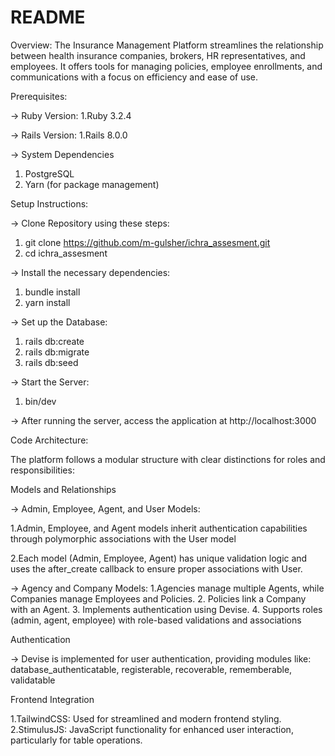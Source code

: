 # README

Overview:
The Insurance Management Platform streamlines the relationship between health insurance companies, brokers, HR representatives, and employees. It offers tools for managing policies, employee enrollments, and communications with a focus on efficiency and ease of use.

Prerequisites:

-> Ruby Version:
1.Ruby 3.2.4

-> Rails Version:
1.Rails 8.0.0

-> System Dependencies 
1. PostgreSQL 
2. Yarn (for package management)

Setup Instructions:

-> Clone Repository using these steps: 

  1. git clone https://github.com/m-gulsher/ichra_assesment.git 
  2. cd ichra_assesment

-> Install the necessary dependencies: 

  1. bundle install 
  2. yarn install

-> Set up the Database: 

  1. rails db:create 
  2. rails db:migrate 
  3. rails db:seed

-> Start the Server: 

  1. bin/dev

-> After running the server, access the application at http://localhost:3000

Code Architecture:

The platform follows a modular structure with clear distinctions for roles and responsibilities:

Models and Relationships

-> Admin, Employee, Agent, and User Models:

1.Admin, Employee, and Agent models inherit authentication capabilities through polymorphic associations with the User model

2.Each model (Admin, Employee, Agent) has unique validation logic and uses the after_create callback to ensure proper associations with User.

-> Agency and Company Models:
  1.Agencies manage multiple Agents, while Companies manage Employees and Policies. 
  2. Policies link a Company with an Agent. 
  3. Implements authentication using Devise. 
  4. Supports roles (admin, agent, employee) with role-based validations and associations

Authentication

-> Devise is implemented for user authentication, providing modules like: database_authenticatable, registerable, recoverable, rememberable, validatable

Frontend Integration

  1.TailwindCSS: Used for streamlined and modern frontend styling.
  2.StimulusJS: JavaScript functionality for enhanced user interaction, particularly for table operations.